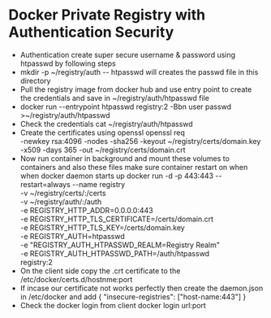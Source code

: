 
# Docker Private Registry with Authentication Security
* Authentication create super secure username & password using htpasswd by following steps
* mkdir -p ~/registry/auth -- htpasswd will creates the passwd file in this directory
* Pull the registry image from docker hub and use entry point to create the credentials and save in ~/registry/auth/htpasswd file
* docker run --entrypoint htpasswd  registry:2 -Bbn user passwd >~/registry/auth/htpasswd
* Check the credentials cat ~/registry/auth/htpasswd
* Create the certificates using openssl 
openssl req \
-newkey rsa:4096 -nodes -sha256 -keyout ~/registry/certs/domain.key \
-x509 -days 365 -out ~/registry/certs/domain.crt
* Now run container in background and mount these volumes to containers and also these files make sure container restart on when when docker daemon starts up
docker run -d -p 443:443 --restart=always --name registry \
-v ~/registry/certs/:/certs \
-v ~/registry/auth/:/auth \
-e REGISTRY_HTTP_ADDR=0.0.0.0:443 \
-e REGISTRY_HTTP_TLS_CERTIFICATE=/certs/domain.crt \
-e REGISTRY_HTTP_TLS_KEY=/certs/domain.key \
-e REGISTRY_AUTH=htpasswd \
-e "REGISTRY_AUTH_HTPASSWD_REALM=Registry Realm" \
-e REGISTRY_AUTH_HTPASSWD_PATH=/auth/htpasswd \
 registry:2
* On the client side copy the .crt certificate to the /etc/docker/certs.d/hostnme:port
* If incase our certificate not works perfectly then create the daemon.json in /etc/docker and add 
{
"insecure-registries": ["host-name:443"]
}
* Check the docker login from client docker login url:port 




